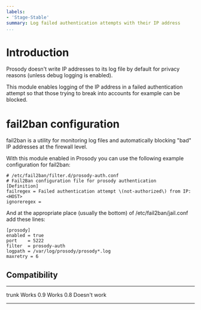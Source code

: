 ```yaml
---
labels:
- 'Stage-Stable'
summary: Log failed authentication attempts with their IP address
...
```


Introduction
============

Prosody doesn't write IP addresses to its log file by default for
privacy reasons (unless debug logging is enabled).

This module enables logging of the IP address in a failed authentication
attempt so that those trying to break into accounts for example can be
blocked.

fail2ban configuration
======================

fail2ban is a utility for monitoring log files and automatically
blocking "bad" IP addresses at the firewall level.

With this module enabled in Prosody you can use the following example
configuration for fail2ban:

    # /etc/fail2ban/filter.d/prosody-auth.conf
    # Fail2Ban configuration file for prosody authentication
    [Definition]
    failregex = Failed authentication attempt \(not-authorized\) from IP: <HOST>
    ignoreregex =

And at the appropriate place (usually the bottom) of
/etc/fail2ban/jail.conf add these lines:

    [prosody]
    enabled = true
    port    = 5222
    filter  = prosody-auth
    logpath = /var/log/prosody/prosody*.log
    maxretry = 6

Compatibility
-------------

  ------- --------------
  trunk   Works
  0.9     Works
  0.8     Doesn't work
  ------- --------------
